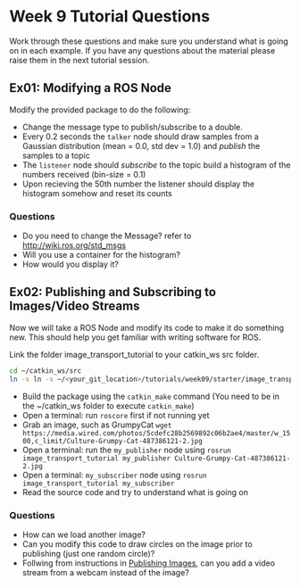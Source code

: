 # Week 9 Tutorial Questions

Work through these questions and make sure you understand what is going on in each example. If you have any questions about the material please raise them in the next tutorial session.

## Ex01: Modifying a ROS Node

Modify the provided package to do the following:

- Change the message type to publish/subscribe to a double.
- Every 0.2 seconds the `talker` node should draw samples from a Gaussian distribution (mean = 0.0, std dev = 1.0) and _publish_ the samples to a topic
- The `listener` node should _subscribe_ to the topic build a histogram of the numbers received (bin-size = 0.1)
- Upon recieving the 50th number the listener should display the histogram somehow and reset its counts

### Questions

- Do you need to change the Message? refer to http://wiki.ros.org/std_msgs
- Will you use a container for the histogram?
- How would you display it?

## Ex02: Publishing and Subscribing to Images/Video Streams

Now we will take a ROS Node and modify its code to make it do something new. This should help you get familiar with writing software for ROS.

Link the folder image_transport_tutorial to your catkin_ws src folder.

```bash
cd ~/catkin_ws/src
ln -s ln -s ~/<your_git_location>/tutorials/week09/starter/image_transport_tutorial/
```

- Build the package using the `catkin_make` command (You need to be in the ~/catkin_ws folder to execute `catkin_make`)
- Open a terminal: run `roscore` first if not running yet
- Grab an image, such as GrumpyCat `wget https://media.wired.com/photos/5cdefc28b2569892c06b2ae4/master/w_1500,c_limit/Culture-Grumpy-Cat-487386121-2.jpg`
- Open a terminal: run the `my_publisher` node using `rosrun image_transport_tutorial my_publisher Culture-Grumpy-Cat-487386121-2.jpg`
- Open a terminal: `my_subscriber` node using `rosrun image_transport_tutorial my_subscriber`
- Read the source code and try to understand what is going on

### Questions

- How can we load another image?
- Can you modify this code to draw circles on the image prior to publishing (just one random circle)?
- Follwing from instructions in [Publishing Images], can you add a video stream from a webcam instead of the image?

[ros installation instructions]: http://wiki.ros.org/ROS/Installation
[ros tutorials]: http://wiki.ros.org/ROS/Tutorials
[ros tf]: http://docs.ros.org/diamondback/api/tf/html/c++/namespacetf.html
[polar to cartesian]: https://www.mathsisfun.com/polar-cartesian-coordinates.html
[publishing images]: http://wiki.ros.org/image_transport/Tutorials/PublishingImages
[subscribing to images]: http://wiki.ros.org/image_transport/Tutorials/SubscribingToImages
